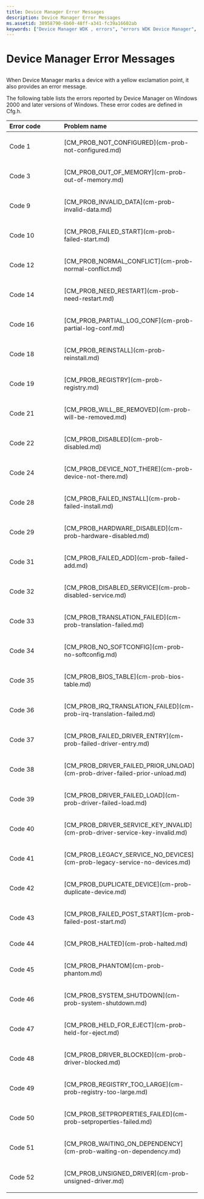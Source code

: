 ```yaml
---
title: Device Manager Error Messages
description: Device Manager Error Messages
ms.assetid: 38958790-6b60-48ff-a341-fc39a16602ab
keywords: ["Device Manager WDK , errors", "errors WDK Device Manager", "yellow exclamation point WDK Device Manager", "messages WDK Device Manager"]
---
```


# Device Manager Error Messages


## <a href="" id="ddk-device-manager-error-messages-dg"></a>


When Device Manager marks a device with a yellow exclamation point, it also provides an error message.

The following table lists the errors reported by Device Manager on Windows 2000 and later versions of Windows. These error codes are defined in Cfg.h.

<table>
<colgroup>
<col width="50%" />
<col width="50%" />
</colgroup>
<thead>
<tr class="header">
<th align="left">Error code</th>
<th align="left">Problem name</th>
</tr>
</thead>
<tbody>
<tr class="odd">
<td align="left"><p>Code 1</p></td>
<td align="left"><p>[CM_PROB_NOT_CONFIGURED](cm-prob-not-configured.md)</p></td>
</tr>
<tr class="even">
<td align="left"><p>Code 3</p></td>
<td align="left"><p>[CM_PROB_OUT_OF_MEMORY](cm-prob-out-of-memory.md)</p></td>
</tr>
<tr class="odd">
<td align="left"><p>Code 9</p></td>
<td align="left"><p>[CM_PROB_INVALID_DATA](cm-prob-invalid-data.md)</p></td>
</tr>
<tr class="even">
<td align="left"><p>Code 10</p></td>
<td align="left"><p>[CM_PROB_FAILED_START](cm-prob-failed-start.md)</p></td>
</tr>
<tr class="odd">
<td align="left"><p>Code 12</p></td>
<td align="left"><p>[CM_PROB_NORMAL_CONFLICT](cm-prob-normal-conflict.md)</p></td>
</tr>
<tr class="even">
<td align="left"><p>Code 14</p></td>
<td align="left"><p>[CM_PROB_NEED_RESTART](cm-prob-need-restart.md)</p></td>
</tr>
<tr class="odd">
<td align="left"><p>Code 16</p></td>
<td align="left"><p>[CM_PROB_PARTIAL_LOG_CONF](cm-prob-partial-log-conf.md)</p></td>
</tr>
<tr class="even">
<td align="left"><p>Code 18</p></td>
<td align="left"><p>[CM_PROB_REINSTALL](cm-prob-reinstall.md)</p></td>
</tr>
<tr class="odd">
<td align="left"><p>Code 19</p></td>
<td align="left"><p>[CM_PROB_REGISTRY](cm-prob-registry.md)</p></td>
</tr>
<tr class="even">
<td align="left"><p>Code 21</p></td>
<td align="left"><p>[CM_PROB_WILL_BE_REMOVED](cm-prob-will-be-removed.md)</p></td>
</tr>
<tr class="odd">
<td align="left"><p>Code 22</p></td>
<td align="left"><p>[CM_PROB_DISABLED](cm-prob-disabled.md)</p></td>
</tr>
<tr class="even">
<td align="left"><p>Code 24</p></td>
<td align="left"><p>[CM_PROB_DEVICE_NOT_THERE](cm-prob-device-not-there.md)</p></td>
</tr>
<tr class="odd">
<td align="left"><p>Code 28</p></td>
<td align="left"><p>[CM_PROB_FAILED_INSTALL](cm-prob-failed-install.md)</p></td>
</tr>
<tr class="even">
<td align="left"><p>Code 29</p></td>
<td align="left"><p>[CM_PROB_HARDWARE_DISABLED](cm-prob-hardware-disabled.md)</p></td>
</tr>
<tr class="odd">
<td align="left"><p>Code 31</p></td>
<td align="left"><p>[CM_PROB_FAILED_ADD](cm-prob-failed-add.md)</p></td>
</tr>
<tr class="even">
<td align="left"><p>Code 32</p></td>
<td align="left"><p>[CM_PROB_DISABLED_SERVICE](cm-prob-disabled-service.md)</p></td>
</tr>
<tr class="odd">
<td align="left"><p>Code 33</p></td>
<td align="left"><p>[CM_PROB_TRANSLATION_FAILED](cm-prob-translation-failed.md)</p></td>
</tr>
<tr class="even">
<td align="left"><p>Code 34</p></td>
<td align="left"><p>[CM_PROB_NO_SOFTCONFIG](cm-prob-no-softconfig.md)</p></td>
</tr>
<tr class="odd">
<td align="left"><p>Code 35</p></td>
<td align="left"><p>[CM_PROB_BIOS_TABLE](cm-prob-bios-table.md)</p></td>
</tr>
<tr class="even">
<td align="left"><p>Code 36</p></td>
<td align="left"><p>[CM_PROB_IRQ_TRANSLATION_FAILED](cm-prob-irq-translation-failed.md)</p></td>
</tr>
<tr class="odd">
<td align="left"><p>Code 37</p></td>
<td align="left"><p>[CM_PROB_FAILED_DRIVER_ENTRY](cm-prob-failed-driver-entry.md)</p></td>
</tr>
<tr class="even">
<td align="left"><p>Code 38</p></td>
<td align="left"><p>[CM_PROB_DRIVER_FAILED_PRIOR_UNLOAD](cm-prob-driver-failed-prior-unload.md)</p></td>
</tr>
<tr class="odd">
<td align="left"><p>Code 39</p></td>
<td align="left"><p>[CM_PROB_DRIVER_FAILED_LOAD](cm-prob-driver-failed-load.md)</p></td>
</tr>
<tr class="even">
<td align="left"><p>Code 40</p></td>
<td align="left"><p>[CM_PROB_DRIVER_SERVICE_KEY_INVALID](cm-prob-driver-service-key-invalid.md)</p></td>
</tr>
<tr class="odd">
<td align="left"><p>Code 41</p></td>
<td align="left"><p>[CM_PROB_LEGACY_SERVICE_NO_DEVICES](cm-prob-legacy-service-no-devices.md)</p></td>
</tr>
<tr class="even">
<td align="left"><p>Code 42</p></td>
<td align="left"><p>[CM_PROB_DUPLICATE_DEVICE](cm-prob-duplicate-device.md)</p></td>
</tr>
<tr class="odd">
<td align="left"><p>Code 43</p></td>
<td align="left"><p>[CM_PROB_FAILED_POST_START](cm-prob-failed-post-start.md)</p></td>
</tr>
<tr class="even">
<td align="left"><p>Code 44</p></td>
<td align="left"><p>[CM_PROB_HALTED](cm-prob-halted.md)</p></td>
</tr>
<tr class="odd">
<td align="left"><p>Code 45</p></td>
<td align="left"><p>[CM_PROB_PHANTOM](cm-prob-phantom.md)</p></td>
</tr>
<tr class="even">
<td align="left"><p>Code 46</p></td>
<td align="left"><p>[CM_PROB_SYSTEM_SHUTDOWN](cm-prob-system-shutdown.md)</p></td>
</tr>
<tr class="odd">
<td align="left"><p>Code 47</p></td>
<td align="left"><p>[CM_PROB_HELD_FOR_EJECT](cm-prob-held-for-eject.md)</p></td>
</tr>
<tr class="even">
<td align="left"><p>Code 48</p></td>
<td align="left"><p>[CM_PROB_DRIVER_BLOCKED](cm-prob-driver-blocked.md)</p></td>
</tr>
<tr class="odd">
<td align="left"><p>Code 49</p></td>
<td align="left"><p>[CM_PROB_REGISTRY_TOO_LARGE](cm-prob-registry-too-large.md)</p></td>
</tr>
<tr class="even">
<td align="left"><p>Code 50</p></td>
<td align="left"><p>[CM_PROB_SETPROPERTIES_FAILED](cm-prob-setproperties-failed.md)</p></td>
</tr>
<tr class="odd">
<td align="left"><p>Code 51</p></td>
<td align="left"><p>[CM_PROB_WAITING_ON_DEPENDENCY](cm-prob-waiting-on-dependency.md)</p></td>
</tr>
<tr class="even">
<td align="left"><p>Code 52</p></td>
<td align="left"><p>[CM_PROB_UNSIGNED_DRIVER](cm-prob-unsigned-driver.md)</p></td>
</tr>
</tbody>
</table>

 

 

 





